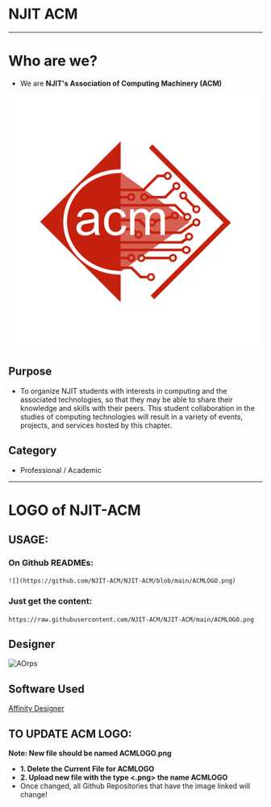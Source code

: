 # NJIT ACM 
---
# Who are we?
* We are **NJIT's Association of Computing Machinery (ACM)**

![](ACMLOGO.png)

## Purpose
* To organize NJIT students with interests in computing and the associated technologies, so that they may be able to share their knowledge and skills with their peers. This student collaboration in the studies of computing technologies will result in a variety of events, projects, and services hosted by this chapter.

## Category 
* Professional / Academic
---
# LOGO of NJIT-ACM
## USAGE:
### On Github READMEs: 
`![](https://github.com/NJIT-ACM/NJIT-ACM/blob/main/ACMLOGO.png)`

### Just get the content:
`https://raw.githubusercontent.com/NJIT-ACM/NJIT-ACM/main/ACMLOGO.png`

## Designer
![AOrps](https://github.com/AOrps)

## Software Used
[Affinity Designer](https://affinity.serif.com/en-us/designer/)

## TO UPDATE ACM LOGO:
**Note: New file should be named ACMLOGO.png**

* **1. Delete the Current File for ACMLOGO**
* **2. Upload new file with the type <.png> the name ACMLOGO**
* Once changed, all Github Repositories that have the image linked will change!


